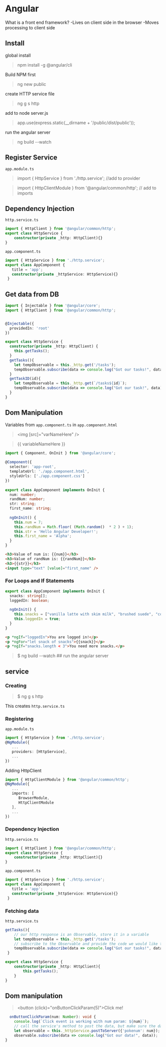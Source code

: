 # Angular

What is a front end framework?
-Lives on client side in the browser
-Moves processing to client side

## Install
global install
>npm install -g @angular/cli

Build NPM first
>ng new public

create HTTP service file
>ng g s http

add to node server.js
> app.use(express.static(__dirname + '/public/dist/public'));

run the angular server
> ng build --watch

## Register Service
`app.module.ts`
> import { HttpService } from './http.service'; //add to provider

> import { HttpClientModule } from '@angular/common/http'; // add to imports

## Dependency Injection
`http.service.ts`
```typescript
import { HttpClient } from '@angular/common/http';
export class HttpService {
    constructor(private _http: HttpClient){}
}
```
`app.component.ts`
```typescript
import { HttpService } from './http.service';
export class AppComponent {
   title = 'app';
   constructor(private _httpService: HttpService){}
 }
```
## Get data from DB
```typescript
import { Injectable } from '@angular/core';
import { HttpClient } from '@angular/common/http';


@Injectable({
  providedIn: 'root'
})

export class HttpService {
  constructor(private _http: HttpClient) { 
    this.getTasks();
  }
  getTasks(){
    let tempObservable = this._http.get('/tasks');
    tempObservable.subscribe(data => console.log("Got our tasks!", data));
  }
  getTaskID(id){
    let tempObservable = this._http.get(`/tasks${id}`);
    tempObservable.subscribe(data => console.log("Got our task!", data));
  }  
}
```

## Dom Manipulation

Variables from `app.component.ts` in `app.component.html`
><img [src]="varNameHere" />

>{{ variableNameHere }}
```typescript
import { Component, OnInit } from '@angular/core';
     
@Component({
  selector: 'app-root',
  templateUrl: './app.component.html',
  styleUrls: ['./app.component.css']
})
     
export class AppComponent implements OnInit {
  num: number;
  randNum: number;
  str: string;
  first_name: string;
     
  ngOnInit() {
    this.num = 7;
    this.randNum = Math.floor( (Math.random()  * 2 ) + 1);
    this.str = 'Hello Angular Developer!';
    this.first_name = 'Alpha';
  }
}   
```

```html
<h3>Value of num is: {{num}}</h3>
<h3>Value of randNum is: {{randNum}}</h3>
<h3>{{str}}</h3>
<input type="text" [value]="first_name" />
```
### For Loops and If Statements
```typescript
export class AppComponent implements OnInit {
  snacks: string[];
  loggedIn: boolean;
     
  ngOnInit() {
    this.snacks = ["vanilla latte with skim milk", "brushed suede", "cookie"];
    this.loggedIn = true;
  }
}   
```
```html
<p *ngIf="loggedIn">You are logged in!</p>
<p *ngFor="let snack of snacks">{{snack}}</p>
<p *ngIf="snacks.length < 3">You need more snacks.</p>
```


>$ ng build --watch ## run the angular server

## service
### Creating
>$ ng g s http 

This creates `http.service.ts`
### Registering
`app.module.ts`
```typescript
import { HttpService } from './http.service';
@NgModule({
   ...
   providers: [HttpService],
   ...
})
```
Adding HttpClient
```typescript
import { HttpClientModule } from '@angular/common/http';
@NgModule({
   ...
   imports: [
      BrowserModule,
      HttpClientModule
   ],
   ...
})
```
### Dependency Injection
`http.service.ts`
```typescript
import { HttpClient } from '@angular/common/http';
export class HttpService {
    constructor(private _http: HttpClient){}
}
```

`app.component.ts` 
```typescript
import { HttpService } from './http.service';
export class AppComponent {
   title = 'app';
   constructor(private _httpService: HttpService){}
 }
```
### Fetching data
`http.service.ts`
```typescript
getTasks(){
    // our http response is an Observable, store it in a variable
    let tempObservable = this._http.get('/tasks');
    // subscribe to the Observable and provide the code we would like to do with our data from the response
    tempObservable.subscribe(data => console.log("Got our tasks!", data));
 }

export class HttpService {
    constructor(private _http: HttpClient){
        this.getTasks();
    }
}
```

## Dom manipulation

> <button (click)="onButtonClickParam(5)">Click me!</button>
```typescript
  onButtonClickParam(num: Number): void {
    console.log(`Click event is working with num param: ${num}`);
    // call the service's method to post the data, but make sure the data is bundled up in an object!
    let observable = this._httpService.postToServer({'pokenum': num});
    observable.subscribe(data => console.log("Got our data!", data));
}
```